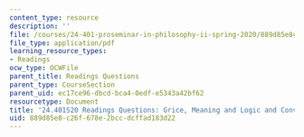 ```yaml
---
content_type: resource
description: ''
file: /courses/24-401-proseminar-in-philosophy-ii-spring-2020/889d85e8c26f678e2bccdcffad183d22_MIT24_401S20_Questions4.pdf
file_type: application/pdf
learning_resource_types:
- Readings
ocw_type: OCWFile
parent_title: Readings Questions
parent_type: CourseSection
parent_uid: ec17ce96-dbcd-bca4-0edf-e5343a42bf62
resourcetype: Document
title: '24.401S20 Readings Questions: Grice, Meaning and Logic and Conversation'
uid: 889d85e8-c26f-678e-2bcc-dcffad183d22
---
```

